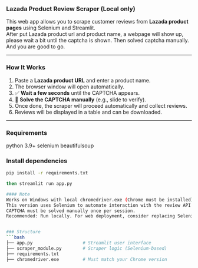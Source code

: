 ### Lazada Product Review Scraper (Local only)

This web app allows you to scrape customer reviews from **Lazada product pages** using Selenium and Streamlit.  
After put Lazada product url and product name, a webpage will show up, please wait a bit until the captcha is shown.
Then solved captcha manually. And you are good to go.

---

### How It Works

1. Paste a **Lazada product URL** and enter a product name.
2. The browser window will open automatically.
3. ✅ **Wait a few seconds** until the CAPTCHA appears.
4. 🧠 **Solve the CAPTCHA manually** (e.g., slide to verify).
5. Once done, the scraper will proceed automatically and collect reviews.
6. Reviews will be displayed in a table and can be downloaded.

---
### Requirements
python 3.9+
selenium
beautifulsoup

### Install dependencies
```bash
pip install -r requirements.txt

then streamlit run app.py

#### Note
Works on Windows with local chromedriver.exe (Chrome must be installed).
This version uses Selenium to automate interaction with the review API via a visible browser.
CAPTCHA must be solved manually once per session.
Recommended: Run locally. For web deployment, consider replacing Selenium with Playwright and using DOM scraping.


### Structure
```bash
├── app.py                   # Streamlit user interface
├── scraper_module.py        # Scraper logic (Selenium-based)
├── requirements.txt
├── chromedriver.exe         # Must match your Chrome version






